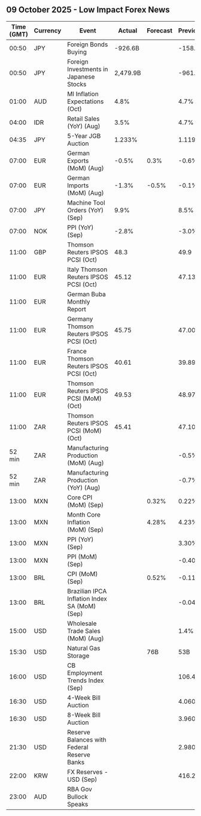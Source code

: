 ## 09 October 2025 - Low Impact Forex News

| Time (GMT) | Currency | Event | Actual | Forecast | Previous |
|------|----------|-------|--------|----------|----------|
| 00:50 | JPY | Foreign Bonds Buying | -926.6B |  | -158.7B |
| 00:50 | JPY | Foreign Investments in Japanese Stocks | 2,479.9B |  | -961.8B |
| 01:00 | AUD | MI Inflation Expectations (Oct) | 4.8% |  | 4.7% |
| 04:00 | IDR | Retail Sales (YoY) (Aug) | 3.5% |  | 4.7% |
| 04:35 | JPY | 5-Year JGB Auction | 1.233% |  | 1.119% |
| 07:00 | EUR | German Exports (MoM) (Aug) | -0.5% | 0.3% | -0.6% |
| 07:00 | EUR | German Imports (MoM) (Aug) | -1.3% | -0.5% | -0.1% |
| 07:00 | JPY | Machine Tool Orders (YoY) (Sep) | 9.9% |  | 8.5% |
| 07:00 | NOK | PPI (YoY) (Sep) | -2.8% |  | -3.0% |
| 11:00 | GBP | Thomson Reuters IPSOS PCSI (Oct) | 48.3 |  | 49.9 |
| 11:00 | EUR | Italy Thomson Reuters IPSOS PCSI (Oct) | 45.12 |  | 47.13 |
| 11:00 | EUR | German Buba Monthly Report |  |  |  |
| 11:00 | EUR | Germany Thomson Reuters IPSOS PCSI (Oct) | 45.75 |  | 47.00 |
| 11:00 | EUR | France Thomson Reuters IPSOS PCSI (Oct) | 40.61 |  | 39.89 |
| 11:00 | EUR | Thomson Reuters IPSOS PCSI (MoM) (Oct) | 49.53 |  | 48.97 |
| 11:00 | ZAR | Thomson Reuters IPSOS PCSI (MoM) (Oct) | 45.41 |  | 47.10 |
| 52 min | ZAR | Manufacturing Production (MoM) (Aug) |  |  | -0.5% |
| 52 min | ZAR | Manufacturing Production (YoY) (Aug) |  |  | -0.7% |
| 13:00 | MXN | Core CPI (MoM) (Sep) |  | 0.32% | 0.22% |
| 13:00 | MXN | Month Core Inflation (MoM) (Sep) |  | 4.28% | 4.23% |
| 13:00 | MXN | PPI (YoY) (Sep) |  |  | 3.30% |
| 13:00 | MXN | PPI (MoM) (Sep) |  |  | -0.40% |
| 13:00 | BRL | CPI (MoM) (Sep) |  | 0.52% | -0.11% |
| 13:00 | BRL | Brazilian IPCA Inflation Index SA (MoM) (Sep) |  |  | -0.04% |
| 15:00 | USD | Wholesale Trade Sales (MoM) (Aug) |  |  | 1.4% |
| 15:30 | USD | Natural Gas Storage |  | 76B | 53B |
| 16:00 | USD | CB Employment Trends Index (Sep) |  |  | 106.41 |
| 16:30 | USD | 4-Week Bill Auction |  |  | 4.060% |
| 16:30 | USD | 8-Week Bill Auction |  |  | 3.960% |
| 21:30 | USD | Reserve Balances with Federal Reserve Banks |  |  | 2.980T |
| 22:00 | KRW | FX Reserves - USD (Sep) |  |  | 416.29B |
| 23:00 | AUD | RBA Gov Bullock Speaks |  |  |  |
